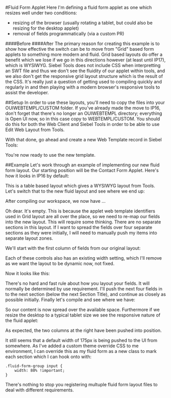 #Fluid Form Applet
Here I'm defining a fluid form applet as one which resizes well under two conditions:
- resizing of the browser (usually rotating a tablet, but could also be resizing for the desktop applet)
- removal of fields programmatically (via a custom PR)

####Before
####After
The primary reason for creating this example is to show how effective the switch can be to move from "Grid" based form applets to something more modern and fluid. Grid based layouts do offer a benefit which we lose if we go in this directions however (at least until IP17), which is WYSIWYG. Siebel Tools does not include CSS when interpretting an SWT file and thus we don't see the fluidity of our applet within tools, and we also don't get the responsive grid layout structure which is the result of the CSS. It's really just a question of getting used to compiling quickly and regularly in and then playing with a modern browser's responsive tools to assist the developer.

##Setup
In order to use these layouts, you'll need to copy the files into your OUIWEBTEMPL/CUSTOM folder. If you've already made the move to IP16, don't forget that there's no longer an OUIWEBTEMPL directory; everything is Open UI now, so in this case copy to WEBTEMPL/CUSTOM. You should do this for both the Web Client and Siebel Tools in order to be able to use Edit Web Layout from Tools.

With that done, go ahead and create a new Web Template record in Siebel Tools:


You're now ready to use the new template.

##Example
Let's work through an example of implementing our new fluid form layout. Our starting position will be the Contact Form Applet. Here's how it looks in IP16 by default:


This is a table based layout which gives a WYSIWYG layout from Tools. Let's switch that to the new fluid layout and see where we end up:


After compiling our workspace, we now have ...


Oh dear. It's empty. This is because the applet web template identifiers used in Grid layout are all over the place, so we need to re-map our fields into the new layout. This will require some thinking. There are no separate sections in this layout. If I want to spread the fields over four separate sections as they were initially, I will need to manually push my items into separate layout zones.

We'll start with the first column of fields from our original layout:


Each of these controls also has an existing width setting, which I'll remove as we want the layout to be dynamic now, not fixed.


Now it looks like this:


There's no hard and fast rule about how you layout your fields. It will normally be determined by use requirement. I'll push the next four fields in to the next section (below the next Section Title), and continue as closely as possible initially. Finally let's compile and see where we have:


So our content is now spread over the available space. Furthermore if we resize the desktop to a typical tablet size we see the responsive nature of the fluid applet:


As expected, the two columns at the right have been pushed into position.

It still seems that a default width of 175px is being pushed to the UI from somewhere. As I've added a custom theme override CSS to me environment, I can override this as my fluid form as a new class to mark each section which I can hook onto with:

```
.fluid-form-group input {
    width: 80% !important;
}
``` 


There's nothing to stop you registering multuple fluid form layout files to deal with different requirements.
